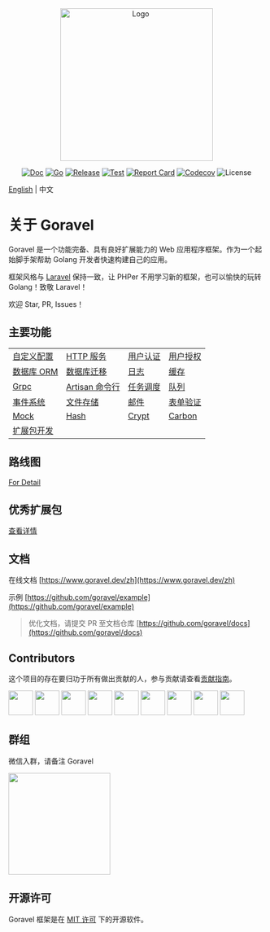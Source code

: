 <div align="center">

<img src="https://www.goravel.dev/logo.png" width="300" alt="Logo">

[![Doc](https://pkg.go.dev/badge/github.com/goravel/framework)](https://pkg.go.dev/github.com/goravel/framework)
[![Go](https://img.shields.io/github/go-mod/go-version/goravel/framework)](https://golang.org/)
[![Release](https://img.shields.io/github/release/goravel/framework.svg)](https://github.com/goravel/framework/releases)
[![Test](https://github.com/goravel/framework/actions/workflows/test.yml/badge.svg)](https://github.com/goravel/framework/actions)
[![Report Card](https://goreportcard.com/badge/github.com/goravel/framework)](https://goreportcard.com/report/github.com/goravel/framework)
[![Codecov](https://codecov.io/gh/goravel/framework/branch/master/graph/badge.svg)](https://codecov.io/gh/goravel/framework)
![License](https://img.shields.io/github/license/goravel/framework)

</div>

[English](../README.md) | 中文

# 关于 Goravel

Goravel 是一个功能完备、具有良好扩展能力的 Web 应用程序框架。作为一个起始脚手架帮助 Golang 开发者快速构建自己的应用。

框架风格与 [Laravel](https://github.com/laravel/laravel) 保持一致，让 PHPer 不用学习新的框架，也可以愉快的玩转 Golang！致敬 Laravel！

欢迎 Star, PR, Issues！

## 主要功能

|             |                      |                      |                      |
| ----------  | --------------       | --------------       | --------------       |
| [自定义配置](/getting-started/configuration.html)   | [HTTP 服务](/the-basics/routing.html)  | [用户认证](/security/authentication.html)  | [用户授权](/security/authorization.html)  |
| [数据库 ORM](/ORM/getting-started.html)   | [数据库迁移](/ORM/migrations.html)  | [日志](/the-basics/logging.html)  | [缓存](/digging-deeper/cache.html)  |
| [Grpc](/the-basics/grpc.html)   | [Artisan 命令行](/digging-deeper/artisan-console.html)  | [任务调度](/digging-deeper/task-scheduling.html)  | [队列](/digging-deeper/queues.html)  |
| [事件系统](/digging-deeper/event.html)   | [文件存储](/digging-deeper/filesystem.html)  | [邮件](/digging-deeper/mail.html)  | [表单验证](/the-basics/validation.html)  |
| [Mock](/digging-deeper/mock.html)   | [Hash](/security/hashing.html)  | [Crypt](/security/encryption.html)  | [Carbon](/digging-deeper/helpers.html)  |
| [扩展包开发](/digging-deeper/package-development.html)   |  |   |   |

## 路线图

[For Detail](https://github.com/goravel/goravel/issues?q=is%3Aissue+is%3Aopen)

## 优秀扩展包

[查看详情](/zh/prologue/packages.html)

## 文档

在线文档 [https://www.goravel.dev/zh](https://www.goravel.dev/zh)

示例 [https://github.com/goravel/example](https://github.com/goravel/example)

> 优化文档，请提交 PR 至文档仓库 [https://github.com/goravel/docs](https://github.com/goravel/docs)

## Contributors

这个项目的存在要归功于所有做出贡献的人，参与贡献请查看[贡献指南](/zh/prologue/contributions.html)。

<a href="https://github.com/hwbrzzl" target="_blank"><img src="https://avatars.githubusercontent.com/u/24771476?v=4" width="48" height="48"></a>
<a href="https://github.com/DevHaoZi" target="_blank"><img src="https://avatars.githubusercontent.com/u/115467771?v=4" width="48" height="48"></a>
<a href="https://github.com/merouanekhalili" target="_blank"><img src="https://avatars.githubusercontent.com/u/1122628?v=4" width="48" height="48"></a>
<a href="https://github.com/hongyukeji" target="_blank"><img src="https://avatars.githubusercontent.com/u/23145983?v=4" width="48" height="48"></a>
<a href="https://github.com/sidshrivastav" target="_blank"><img src="https://avatars.githubusercontent.com/u/28773690?v=4" width="48" height="48"></a>
<a href="https://github.com/Juneezee" target="_blank"><img src="https://avatars.githubusercontent.com/u/20135478?v=4" width="48" height="48"></a>
<a href="https://github.com/dragoonchang" target="_blank"><img src="https://avatars.githubusercontent.com/u/1432336?v=4" width="48" height="48"></a>
<a href="https://github.com/dhanusaputra" target="_blank"><img src="https://avatars.githubusercontent.com/u/35093673?v=4" width="48" height="48"></a>
<a href="https://github.com/mauri870" target="_blank"><img src="https://avatars.githubusercontent.com/u/10168637?v=4" width="48" height="48"></a>

## 群组

微信入群，请备注 Goravel

<p align="left"><img src="https://www.goravel.dev/wechat.jpg" width="200"></p>

## 开源许可

Goravel 框架是在 [MIT 许可](https://opensource.org/licenses/MIT) 下的开源软件。
